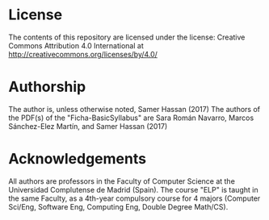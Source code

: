 # License 
The contents of this repository are licensed under the license:
Creative Commons Attribution 4.0 International at http://creativecommons.org/licenses/by/4.0/ 
# Authorship 
The author is, unless otherwise noted, Samer Hassan (2017)
The authors of the PDF(s) of the "Ficha-BasicSyllabus" are Sara Román Navarro, Marcos Sánchez-Elez Martín, and Samer Hassan (2017)
# Acknowledgements 
All authors are professors in the Faculty of Computer Science at the Universidad Complutense de Madrid (Spain). 
The course "ELP" is taught in the same Faculty, as a 4th-year compulsory course for 4 majors (Computer Sci/Eng, Software Eng, Computing Eng, Double Degree Math/CS). 

